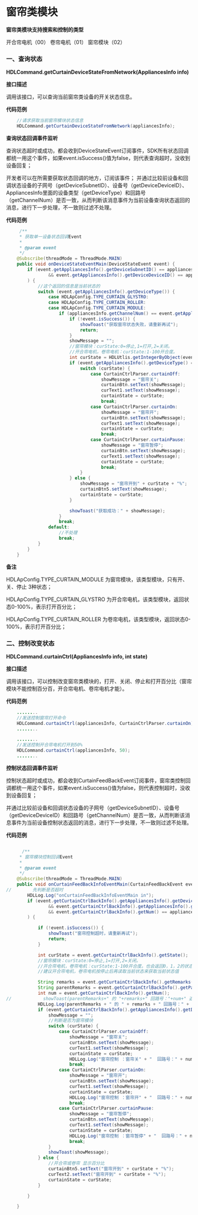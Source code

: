 # 窗帘类模块

**窗帘类模块支持搜索和控制的类型**

开合帘电机（00）
卷帘电机（01）
窗帘模块（02） 

### 一、查询状态

**HDLCommand.getCurtainDeviceStateFromNetwork(AppliancesInfo info)**

**接口描述**

调用该接口，可以查询当前窗帘类设备的开关状态信息。

**代码范例**

```java
    //请求获取当前窗帘模块状态信息
    HDLCommand.getCurtainDeviceStateFromNetwork(appliancesInfo);
```

**查询状态回调事件监听**

查询状态超时或成功，都会收到DeviceStateEvent订阅事件，SDK所有状态回调都统一用这个事件，如果event.isSuccess()值为false，则代表查询超时，没收到设备回复；

开发者可以在所需要获取状态回调的地方，订阅该事件；
并通过比较前设备和回调状态设备的子网号（getDeviceSubnetID）、设备号（getDeviceDeviceID）、AppliancesInfo里面的设备类型（getDeviceType）和回路号（getChannelNum）是否一致，从而判断该消息事件为当前设备查询状态返回的消息，进行下一步处理，不一致则过滤不处理。


**代码范例**
```java
     /**
     * 获取单一设备状态回调Event
     *
     * @param event
     */
    @Subscribe(threadMode = ThreadMode.MAIN)
    public void onDeviceStateEventMain(DeviceStateEvent event) {
        if (event.getAppliancesInfo().getDeviceSubnetID() == appliancesInfo.getDeviceSubnetID()
                && event.getAppliancesInfo().getDeviceDeviceID() == appliancesInfo.getDeviceDeviceID()
        ) {
            //这个返回的信息是当前状态的
            switch (event.getAppliancesInfo().getDeviceType()) {
                case HDLApConfig.TYPE_CURTAIN_GLYSTRO:
                case HDLApConfig.TYPE_CURTAIN_ROLLER:
                case HDLApConfig.TYPE_CURTAIN_MODULE:
                    if (appliancesInfo.getChannelNum() == event.getAppliancesInfo().getChannelNum()) {
                        if (!event.isSuccess()) {
                            showToast("获取窗帘状态失败，请重新再试");
                            return;
                        }
                        showMessage = "";
                        //窗帘模块：curState:0=停止,1=打开,2=关闭。
                        //开合帘电机，卷帘电机：curState:1-100开合度。
                        int curState = HDLUtlis.getIntegerByObject(event.getAppliancesInfo().getCurState());
                        if (event.getAppliancesInfo().getDeviceType() == HDLApConfig.TYPE_CURTAIN_MODULE) {//判断是否为窗帘模块,否则为开合帘或卷帘电机
                            switch (curState) {
                                case CurtainCtrlParser.curtainOff:
                                    showMessage = "窗帘关";
                                    curtainBtn.setText(showMessage);
                                    curText1.setText(showMessage);
                                    curtainState = curState;
                                    break;
                                case CurtainCtrlParser.curtainOn:
                                    showMessage = "窗帘开";
                                    curtainBtn.setText(showMessage);
                                    curText1.setText(showMessage);
                                    curtainState = curState;
                                    break;
                                case CurtainCtrlParser.curtainPause:
                                    showMessage = "窗帘暂停";
                                    curtainBtn.setText(showMessage);
                                    curText1.setText(showMessage);
                                    curtainState = curState;
                                    break;
                            }
                        } else {
                            showMessage = "窗帘开到" + curState + "%";
                            curtainBtn5.setText(showMessage);
                            curtainState = curState;
                        }

                        showToast("获取成功：" + showMessage);
                    }
                    break;
                default:
                    //不处理
                    break;
            }
        }
    }

```

**备注**

HDLApConfig.TYPE_CURTAIN_MODULE 为窗帘模块，该类型模块，只有开、关、停止 3种状态；

HDLApConfig.TYPE_CURTAIN_GLYSTRO 为开合帘电机，该类型模块，返回状态0-100%，表示打开百分比；

HDLApConfig.TYPE_CURTAIN_ROLLER 为卷帘电机，该类型模块，返回状态0-100%，表示打开百分比；



### 二、控制改变状态

**HDLCommand.curtainCtrl(AppliancesInfo info, int state)**

**接口描述**

调用该接口，可以控制改变窗帘类模块的，打开、关闭、停止和打开百分比（窗帘模块不能控制百分百，开合帘电机、卷帘电机才能）。

**代码范例**

```java
    ........
    //发送控制窗帘打开命令
    HDLCommand.curtainCtrl(appliancesInfo, CurtainCtrlParser.curtainOn);
    ........

    ........
    //发送控制开合帘电机打开到50%
    HDLCommand.curtainCtrl(appliancesInfo, 50);
    ........

```

**控制状态回调事件监听**

控制状态超时或成功，都会收到CurtainFeedBackEvent订阅事件，窗帘类控制回调都统一用这个事件，如果event.isSuccess()值为false，则代表控制超时，没收到设备回复；

并通过比较前设备和回调状态设备的子网号（getDeviceSubnetID）、设备号（getDeviceDeviceID）和回路号（getChannelNum）是否一致，从而判断该消息事件为当前设备控制状态返回的消息，进行下一步处理，不一致则过滤不处理。

**代码范例**
```java

      /**
     * 窗帘模块控制回调Event
     *
     * @param event
     */
    @Subscribe(threadMode = ThreadMode.MAIN)
    public void onCurtainFeedBackInfoEventMain(CurtainFeedBackEvent event) {
//        先判断是否超时
        HDLLog.Log("onCurtainFeedBackInfoEventMain in");
        if (event.getCurtainCtrlBackInfo().getAppliancesInfo().getDeviceSubnetID() == appliancesInfo.getDeviceSubnetID()
                && event.getCurtainCtrlBackInfo().getAppliancesInfo().getDeviceDeviceID() == appliancesInfo.getDeviceDeviceID()
                && event.getCurtainCtrlBackInfo().getNum() == appliancesInfo.getChannelNum()
        ) {

            if (!event.isSuccess()) {
                showToast("窗帘控制超时，请重新再试");
                return;
            }

            int curState = event.getCurtainCtrlBackInfo().getState();
            //窗帘模块：curState:0=停止,1=打开,2=关闭。
            //开合帘电机，卷帘电机：curState:1-100开合度。也会返回0，1，2的状态
            //建议开合帘电机，卷帘电机按停止后再读取当前状态来获取当前状态值

            String remarks = event.getCurtainCtrlBackInfo().getRemarks();
            String parentRemarks = event.getCurtainCtrlBackInfo().getParentRemarks();
            int num = event.getCurtainCtrlBackInfo().getNum();
//            showToast(parentRemarks+" 的 "+remarks+" 回路号："+num+" 返回"+" 状态为："+curState);
            HDLLog.Log(parentRemarks + " 的 " + remarks + " 回路号：" + num + " 返回" + " 状态为：" + curState);
            if (event.getCurtainCtrlBackInfo().getAppliancesInfo().getDeviceType() == HDLApConfig.TYPE_CURTAIN_MODULE) {
                showMessage = "";
                //判断是否为窗帘模块
                switch (curState) {
                    case CurtainCtrlParser.curtainOff:
                        showMessage = "窗帘关";
                        curtainBtn.setText(showMessage);
                        curText1.setText(showMessage);
                        curtainState = curState;
                        HDLLog.Log("窗帘控制 ：窗帘关" + "  回路号：" + num);
                        break;
                    case CurtainCtrlParser.curtainOn:
                        showMessage = "窗帘开";
                        curtainBtn.setText(showMessage);
                        curText1.setText(showMessage);
                        curtainState = curState;
                        HDLLog.Log("窗帘控制 ：窗帘开" + "  回路号：" + num);
                        break;
                    case CurtainCtrlParser.curtainPause:
                        showMessage = "窗帘暂停";
                        curtainBtn.setText(showMessage);
                        curText1.setText(showMessage);
                        curtainState = curState;
                        HDLLog.Log("窗帘控制 ：窗帘暂停" + "  回路号：" + num);
                        break;
                }
                showToast(showMessage);
            } else {
                //开合帘或卷帘 显示百分比
                curtainBtn5.setText("窗帘开到" + curState + "%");
                curText2.setText("窗帘开到" + curState + "%");
                curtainState = curState;
            }

        }

    }
```